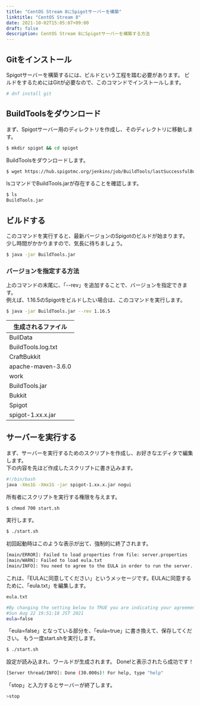 ```yaml
---
title: "CentOS Stream 8にSpigotサーバーを構築"
linktitle: "CentOS Stream 8"
date: 2021-10-02T15:05:07+09:00
draft: false
description: CentOS Stream 8にSpigotサーバーを構築する方法
---
```


## Gitをインストール
Spigotサーバーを構築するには、ビルドという工程を踏む必要があります。
ビルドをするためにはGitが必要なので、このコマンドでインストールします。
```bash
# dnf install git
```

## BuildToolsをダウンロード
まず、Spigotサーバー用のディレクトリを作成し、そのディレクトリに移動します。  
```bash
$ mkdir spigot && cd spigot
```
BuildToolsをダウンロードします。
```bash
$ wget https://hub.spigotmc.org/jenkins/job/BuildTools/lastSuccessfulBuild/artifact/target/BuildTools.jar
```
lsコマンドでBuildTools.jarが存在することを確認します。
```bash
$ ls
BuildTools.jar
```
## ビルドする
このコマンドを実行すると、最新バージョンのSpigotのビルドが始まります。  
少し時間がかかりますので、気長に待ちましょう。
```bash
$ java -jar BuildTools.jar
```
### バージョンを指定する方法
上のコマンドの末尾に、「--rev」を追加することで、バージョンを指定できます。  
例えば、1.16.5のSpigotをビルドしたい場合は、このコマンドを実行します。
```bash
$ java -jar BuildTools.jar --rev 1.16.5
```
|生成されるファイル|
|---|
|BuilData|
|BuildTools.log.txt|
|CraftBukkit|
|apache-maven-3.6.0|
|work|
|BuildTools.jar|
|Bukkit|
|Spigot|
|spigot-1.xx.x.jar|
## サーバーを実行する
まず、サーバーを実行するためのスクリプトを作成し、お好きなエディタで編集します。  
下の内容を先ほど作成したスクリプトに書き込みます。  
```bash
#!/bin/bash
java -Xms1G -Xmx1G -jar spigot-1.xx.x.jar nogui
```
所有者にスクリプトを実行する権限を与えます。
```bash
$ chmod 700 start.sh
```
実行します。
```bash
$ ./start.sh
```
初回起動時はこのような表示が出て、強制的に終了されます。
```bash
[main/ERROR]: Failed to load properties from file: server.properties
[main/WARN]: Failed to load eula.txt
[main/INFO]: You need to agree to the EULA in order to run the server. Go to eula.txt for more info.
```
これは、「EULAに同意してください」というメッセージです。EULAに同意するために、「eula.txt」を編集します。
```bash
eula.txt

#By changing the setting below to TRUE you are indicating your agreement to our>
#Sun Aug 22 19:51:18 JST 2021
eula=false
```
「eula=false」となっている部分を、「eula=true」に書き換えて、保存してください。
もう一度start.shを実行します。
```bash
$ ./start.sh
```
設定が読み込まれ、ワールドが生成されます。
Done!と表示されたら成功です！
```bash
[Server thread/INFO]: Done (30.000s)! For help, type "help"
```
「stop」と入力するとサーバーが終了します。
```bash
>stop
```